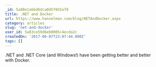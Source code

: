 ```yaml
---
_id: 5a88e1abbd6dca0d5f0d1e78
title: .NET and Docker
url: https://www.hanselman.com/blog/NETAndDocker.aspx
category: articles
slug: 'net-and-docker'
user_id: 5a83ce59d6eb0005c4ecda2c
createdOn: '2017-06-07T23:07:44.000Z'
tags: []
---
```


.NET and .NET Core (and Windows!) have been getting better and better with Docker.
